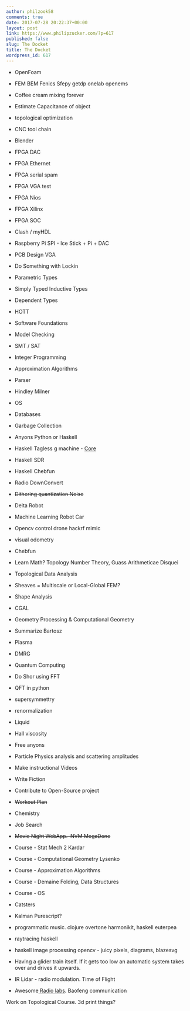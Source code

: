 ```yaml
---
author: philzook58
comments: true
date: 2017-07-28 20:22:37+00:00
layout: post
link: https://www.philipzucker.com/?p=617
published: false
slug: The Docket
title: The Docket
wordpress_id: 617
---
```



 	
  * OpenFoam

 	
  * FEM BEM Fenics Sfepy getdp onelab openems

 	
  * Coffee cream mixing forever

 	
  * Estimate Capacitance of object

 	
  * topological optimization

 	
  * CNC tool chain

 	
  * Blender

 	
  * FPGA DAC

 	
  * FPGA Ethernet

 	
  * FPGA serial spam

 	
  * FPGA VGA test

 	
  * FPGA Nios

 	
  * FPGA Xilinx

 	
  * FPGA SOC

 	
  * Clash / myHDL

 	
  * Raspberry Pi SPI - Ice Stick + Pi + DAC

 	
  * PCB Design VGA

 	
  * Do Something with Lockin

 	
  * Parametric Types

 	
  * Simply Typed Inductive Types

 	
  * Dependent Types

 	
  * HOTT

 	
  * Software Foundations

 	
  * Model Checking

 	
  * SMT / SAT

 	
  * Integer Programming

 	
  * Approximation Algorithms

 	
  * Parser

 	
  * Hindley Milner

 	
  * OS

 	
  * Databases

 	
  * Garbage Collection

 	
  * Anyons Python or Haskell

 	
  * Haskell Tagless g machine - [Core](https://www.youtube.com/watch?v=uR_VzYxvbxg&t=96s)

 	
  * Haskell SDR

 	
  * Haskell Chebfun

 	
  * Radio DownConvert

 	
  * <del>Dithering quantization Noise</del>

 	
  * Delta Robot

 	
  * Machine Learning Robot Car

 	
  * Opencv control drone hackrf mimic

 	
  * visual odometry

 	
  * Chebfun

 	
  * Learn Math? Topology Number Theory, Guass Arithmeticae Disquei

 	
  * Topological Data Analysis

 	
  * Sheaves = Multiscale or Local-Global FEM?

 	
  * Shape Analysis

 	
  * CGAL

 	
  * Geometry Processing & Computational Geometry

 	
  * Summarize Bartosz

 	
  * Plasma

 	
  * DMRG

 	
  * Quantum Computing

 	
  * Do Shor using FFT

 	
  * QFT in python

 	
  * supersymmettry

 	
  * renormalization

 	
  * Liquid

 	
  * Hall viscosity

 	
  * Free anyons

 	
  * Particle Physics analysis and scattering amplitudes

 	
  * Make instructional Videos

 	
  * Write Fiction

 	
  * Contribute to Open-Source project

 	
  * <del>Workout Plan</del>

 	
  * Chemistry

 	
  * Job Search

 	
  * <del>Movie Night WebApp.  NVM MegaDone</del>

 	
  * Course - Stat Mech 2 Kardar

 	
  * Course - Computational Geometry Lysenko

 	
  * Course - Approximation Algorithms

 	
  * Course - Demaine Folding, Data Structures

 	
  * Course - OS

 	
  * Catsters

 	
  * Kalman Purescript?

 	
  * programmatic music. clojure overtone harmonikit, haskell euterpea

 	
  * raytracing haskell

 	
  * haskell image processing opencv - juicy pixels, diagrams, blazesvg

 	
  * Having a glider train itself. If it gets too low an automatic system takes over and drives it upwards.

 	
  * IR Lidar - radio modulation. Time of Flight

 	
  * Awesome[ Radio labs](https://inst.eecs.berkeley.edu/~ee123/sp16/labs.html). Baofeng communication




Work on Topological Course. 3d print things?


